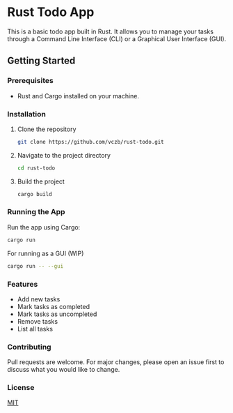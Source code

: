 # Rust Todo App

This is a basic todo app built in Rust. It allows you to manage your tasks through a Command Line Interface (CLI) or a Graphical User Interface (GUI).

## Getting Started

### Prerequisites

- Rust and Cargo installed on your machine.

### Installation

1. Clone the repository

   ```bash
   git clone https://github.com/vczb/rust-todo.git
   ```

2. Navigate to the project directory

   ```bash
   cd rust-todo
   ```

3. Build the project
   ```bash
   cargo build
   ```

### Running the App

Run the app using Cargo:

```bash
cargo run
```

For running as a GUI (WIP)

```bash
cargo run -- --gui
```

### Features

- Add new tasks
- Mark tasks as completed
- Mark tasks as uncompleted
- Remove tasks
- List all tasks

### Contributing

Pull requests are welcome. For major changes, please open an issue first to discuss what you would like to change.

### License

[MIT](./LICENSE)
